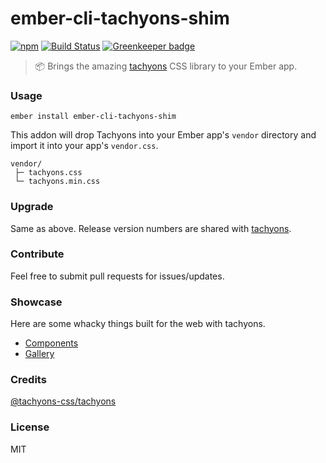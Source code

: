 # ember-cli-tachyons-shim

[![npm](https://img.shields.io/npm/v/ember-cli-tachyons-shim.svg)](https://www.npmjs.com/package/ember-cli-tachyons-shim)
[![Build Status](https://travis-ci.org/wizvishak/ember-cli-tachyons-shim.png?branch=master)](https://travis-ci.org/wizvishak/ember-cli-tachyons-shim)
[![Greenkeeper badge](https://badges.greenkeeper.io/wizvishak/ember-cli-tachyons-shim.svg)](https://greenkeeper.io/)

> :package: Brings the amazing [tachyons](http://tachyons.io/) CSS library to your Ember app.

### Usage

```
ember install ember-cli-tachyons-shim 
```

This addon will drop Tachyons into your Ember app's `vendor` directory and import it into your app's `vendor.css`.

```
vendor/
 ├─ tachyons.css
 └─ tachyons.min.css
```

### Upgrade

Same as above. Release version numbers are shared with [tachyons](https://github.com/tachyons-css/tachyons).

### Contribute

Feel free to submit pull requests for issues/updates.

### Showcase
Here are some whacky things built for the web with tachyons.
- [Components](http://tachyons.io/components/)
- [Gallery](http://tachyons.io/gallery/)

### Credits
[@tachyons-css/tachyons](https://github.com/tachyons-css/tachyons/)

### License

MIT
